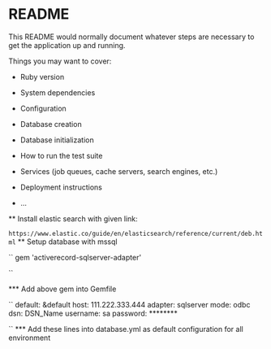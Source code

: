 # README

This README would normally document whatever steps are necessary to get the
application up and running.

Things you may want to cover:

* Ruby version

* System dependencies

* Configuration

* Database creation

* Database initialization

* How to run the test suite

* Services (job queues, cache servers, search engines, etc.)

* Deployment instructions

* ...

** Install elastic search with given link:

``
	https://www.elastic.co/guide/en/elasticsearch/reference/current/deb.html
``
** Setup database with mssql

``
gem 'activerecord-sqlserver-adapter'

``

*** Add above gem into Gemfile

``
default: &default
  host: 111.222.333.444
  adapter: sqlserver
  mode: odbc
  dsn: DSN_Name
  username: sa
  password: ********

``
*** Add these lines into database.yml as default configuration for all environment